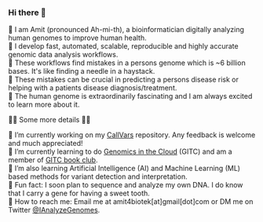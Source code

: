 ### Hi there 👋

🧬 I am Amit (pronounced Ah-mi-th), a bioinformatician digitally analyzing human genomes to improve human health.\
🧬 I develop fast, automated, scalable, reproducible and highly accurate genomic data analysis workflows.\
🧬 These workflows find mistakes in a persons genome which is ~6 billion bases. It's like finding a needle in a haystack.\
🧬 These mistakes can be crucial in predicting a persons disease risk or helping with a patients disease diagnosis/treatment.\
🧬 The human genome is extraordinarily fascinating and I am always excited to learn more about it.

🕵️‍♀️ Some more details 🕵️‍♀️ 

💪  I’m currently working on my [CallVars](https://github.com/IAnalyzeGenomes/CallVars) repository. Any feedback is welcome and much appreciated!\
💪  I’m currently learning to do [Genomics in the Cloud](https://www.amazon.com/Genomics-Cloud-GATK-Spark-Docker/dp/1491975199/ref=sr_1_1?crid=LXSZSO8B3D7J&dchild=1&keywords=genomics+in+the+cloud&qid=1609662594&s=books&sprefix=genomics+in+%2Caps%2C183&sr=1-1) (GITC) and am a member of [GITC book club](https://www.youtube.com/channel/UCtdwGKTSsRQZgAO6D79lSPA). \
💪 I’m also learning Artificial Intelligence (AI) and Machine Learning (ML) based methods for variant detection and interpretation.\
💪  Fun fact: I soon plan to sequence and analyze my own DNA. I do know that I carry a gene for having a sweet tooth. \
💪  How to reach me: Email me at amit4biotek[at]gmail[dot]com or DM me on Twitter [@IAnalyzeGenomes](https://twitter.com/IAnalyzeGenomes).
